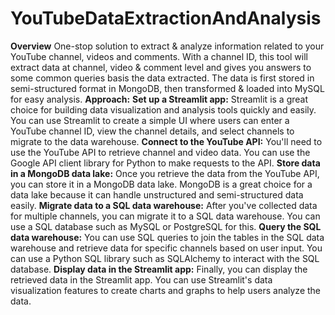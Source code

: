 # YouTubeDataExtractionAndAnalysis
**Overview**
One-stop solution to extract & analyze information related to your YouTube channel, videos and comments. With a channel ID, this tool will extract data at channel, video & comment level and gives you answers to some common queries basis the data extracted. The data is first stored in semi-structured format in MongoDB, then transformed & loaded into MySQL for easy analysis.
**Approach:** 
**Set up a Streamlit app:** Streamlit is a great choice for building data visualization and analysis tools quickly and easily. You can use Streamlit to create a simple UI where users can enter a YouTube channel ID, view the channel details, and select channels to migrate to the data warehouse.
**Connect to the YouTube API:** You'll need to use the YouTube API to retrieve channel and video data. You can use the Google API client library for Python to make requests to the API.
**Store data in a MongoDB data lake:** Once you retrieve the data from the YouTube API, you can store it in a MongoDB data lake. MongoDB is a great choice for a data lake because it can handle unstructured and semi-structured data easily.
**Migrate data to a SQL data warehouse:** After you've collected data for multiple channels, you can migrate it to a SQL data warehouse. You can use a SQL database such as MySQL or PostgreSQL for this.
**Query the SQL data warehouse:** You can use SQL queries to join the tables in the SQL data warehouse and retrieve data for specific channels based on user input. You can use a Python SQL library such as SQLAlchemy to interact with the SQL database.
**Display data in the Streamlit app:** Finally, you can display the retrieved data in the Streamlit app. You can use Streamlit's data visualization features to create charts and graphs to help users analyze the data.
